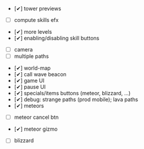 -   [✔] tower previews
-   [ ] compute skills efx
-   [✔] more levels
-   [✔] enabling/disabling skill buttons
-   [ ] camera
-   [ ] multiple paths
-   [✔] world-map
-   [✔] call wave beacon
-   [✔] game UI
-   [✔] pause UI
-   [✔] specials/items buttons (meteor, blizzard, ...)
-   [✔] debug: strange paths (prod mobile); lava paths
-   [✔] meteors
-   [ ] meteor cancel btn
-   [✔] meteor gizmo
-   [ ] blizzard
